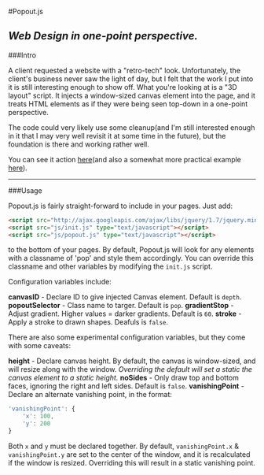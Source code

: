 #Popout.js
## *Web Design in one-point perspective.*


###Intro 

A client requested a website with a "retro-tech" look. Unfortunately, the client's business never saw the light of day, but I felt that the work I put into it is still interesting enough to show off. What you're looking at is a "3D layout" script. It injects a window-sized canvas element into the page, and it treats HTML elements as if they were being seen top-down in a one-point perspective.

The code could very likely use some cleanup(and I'm still interested enough in it that I may very well revisit it at some time in the future), but the foundation is there and working rather well.

You can see it action [here](http://lowtolerance.github.com/Popout.js)(and also a somewhat more practical example [here](http://lowtolerance.github.com/Popout.js/generica)).

---------------------

###Usage

Popout.js is fairly straight-forward to include in your pages. Just add:

```html
<script src="http://ajax.googleapis.com/ajax/libs/jquery/1.7/jquery.min.js"></script>
<script src="js/init.js" type="text/javascript"></script>	
<script src="js/popout.js" type="text/javascript"></script>
```

to the bottom of your pages. By default, Popout.js will look for any elements with a classname of 'pop' and style them accordingly. You can override this classname and other variables by modifying the `init.js` script.

Configuration variables include:

**canvasID** - Declare ID to give injected Canvas element. Default is `depth`.
**popoutSelector** - Class name to targer. Default is `pop`.
**gradientStop** - Adjust gradient. Higher values = darker gradients. Default is `60`.
**stroke** - Apply a stroke to drawn shapes. Deafuls is `false`.

There are also some experimental configuration variables, but they come with some caveats:

**height** - Declare canvas height. By default, the canvas is window-sized, and will resize along with the window. *Overriding the default will set a static the canvas element to a static height.*
**noSides** - Only draw top and bottom faces, ignoring the right and left sides. Default is `false`.
**vanishingPoint** - Declare an alternate vanishing point, in the format:

```javascript
'vanishingPoint': {
	'x': 100,
	'y': 200
}
```

Both `x` and `y` must be declared together. By default, `vanishingPoint.x` & `vanishingPoint.y` are set to the center of the window, and it is recalculated if the window is resized. Overriding this will result in a static vanishing point.



